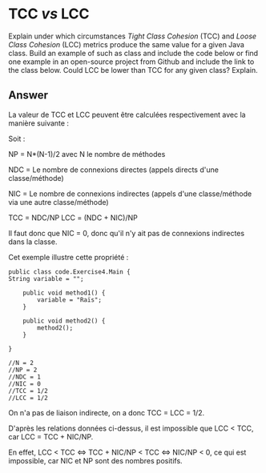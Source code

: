 # TCC *vs* LCC

Explain under which circumstances *Tight Class Cohesion* (TCC) and *Loose Class Cohesion* (LCC) metrics produce the same value for a given Java class. Build an example of such as class and include the code below or find one example in an open-source project from Github and include the link to the class below. Could LCC be lower than TCC for any given class? Explain.

## Answer

La valeur de TCC et LCC peuvent être calculées respectivement avec la manière suivante :

Soit :

NP = N*(N-1)/2 avec N le nombre de méthodes

NDC = Le nombre de connexions directes (appels directs d'une classe/méthode)

NIC = Le nombre de connexions indirectes (appels d'une classe/méthode via une autre classe/méthode)

TCC = NDC/NP
LCC = (NDC + NIC)/NP

Il faut donc que NIC = 0, donc qu'il n'y ait pas de connexions indirectes dans la classe.

Cet exemple illustre cette propriété :

    public class code.Exercise4.Main {
    String variable = "";
    
        public void method1() {
            variable = "Raïs";
        }
    
        public void method2() {
            method2();
        }
    
    }

    //N = 2
    //NP = 2
    //NDC = 1
    //NIC = 0
    //TCC = 1/2
    //LCC = 1/2

On n'a pas de liaison indirecte, on a donc TCC = LCC = 1/2.

D'après les relations données ci-dessus, il est impossible que LCC < TCC, car LCC = TCC + NIC/NP.

En effet, LCC < TCC <=> TCC + NIC/NP < TCC <=> NIC/NP < 0, ce qui est impossible, car NIC et NP sont des nombres positifs.